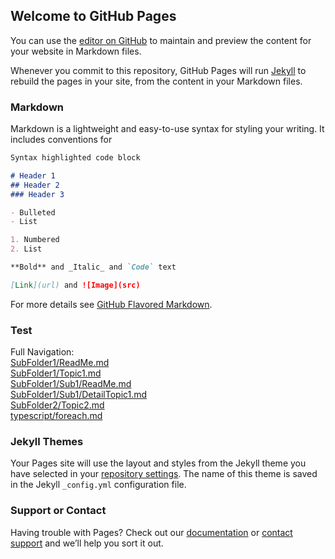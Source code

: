 ## Welcome to GitHub Pages

You can use the [editor on GitHub](https://github.com/KodiStudios/Bondi/edit/master/README.md) to maintain and preview the content for your website in Markdown files.

Whenever you commit to this repository, GitHub Pages will run [Jekyll](https://jekyllrb.com/) to rebuild the pages in your site, from the content in your Markdown files.

### Markdown

Markdown is a lightweight and easy-to-use syntax for styling your writing. It includes conventions for

```markdown
Syntax highlighted code block

# Header 1
## Header 2
### Header 3

- Bulleted
- List

1. Numbered
2. List

**Bold** and _Italic_ and `Code` text

[Link](url) and ![Image](src)
```

For more details see [GitHub Flavored Markdown](https://guides.github.com/features/mastering-markdown/).

### Test

Full Navigation:  
[SubFolder1/ReadMe.md](SubFolder1/ReadMe.md)  
[SubFolder1/Topic1.md](SubFolder1/Topic1.md)  
[SubFolder1/Sub1/ReadMe.md](SubFolder1/Sub1/ReadMe.md)  
[SubFolder1/Sub1/DetailTopic1.md](SubFolder1/Sub1/DetailTopic1.md)  
[SubFolder2/Topic2.md](SubFolder2/Topic2.md)  
[typescript/foreach.md](typescript/foreach.md)  

### Jekyll Themes

Your Pages site will use the layout and styles from the Jekyll theme you have selected in your [repository settings](https://github.com/KodiStudios/Bondi/settings). The name of this theme is saved in the Jekyll `_config.yml` configuration file.

### Support or Contact

Having trouble with Pages? Check out our [documentation](https://help.github.com/categories/github-pages-basics/) or [contact support](https://github.com/contact) and we’ll help you sort it out.
